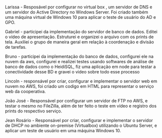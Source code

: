 Larissa - Resposável por configurar no virtual box , um servidor de DNS e um servidor do Active Directory no Windows Server. Foi criado também uma máquina virtual de Windows 10 para aplicar o teste de usuário do AD e GPO.

Gabriel - participei da implementação do servidor de banco de dados. Editei o vídeo de apresentação. Estruturei e organizei o arquivo com os prints de tela. Auxiliei o grupo de maneira geral em relação à coordenação e divisão de tarefas.

Bruno - participei da implementação do banco de dados, configurei ele na nuvem da aws, configurei e realizei testes usando softwares de análise de banco de dados como o HeidiSQL, fiz uma aplicação em node para testar a conectividade desse BD e gravei o video sobre todo esse processo

Lincoln - responsável por criar, configurar e implementar o servidor web em nuvem no AWS, foi criado um codigo em HTML para representar o serviço web da cooperativa.

João José - Responsável por configurar um servidor de FTP no AWS, e testar o mesmo no FileZilla, além de ter feito o teste em vídeo e registro dos prints do respectivo serviço.

Jean Rosário - Responsável por criar, configurar e implementar o servidor de DHCP no ambiente on-premise (Virtualbox) utilizando o Ubuntu Server, e aplicar um teste de usuário em uma máquina Windows 10.
